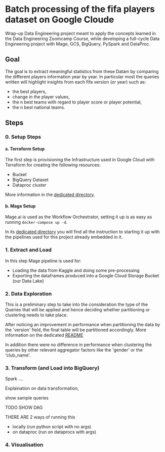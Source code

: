 # Batch processing of the fifa players dataset on Google Cloude
Wrap-up Data Engineering project meant to apply the concepts learned in the Data Engineering Zoomcamp Course, while developing a full-cycle Data Engineering project with Mage, GCS, BigQuery, PySpark and DataProc.

## Goal

The goal is to extract meaningful statistics from these Datam by comparing the different players information year by year. 
In particular most the queries written will highlight insights from each fifa version (or year) such as:
* the best players,
* change in the player values,
* the n best teams with regard to player score or player potential,
* the n best national teams.


## Steps

### 0. Setup Steps

#### a. Terraform Setup

The first step is provisioning the Infrastructure used in Google Cloud with Terraform for creating the following resources:
* Bucket
* BigQuery Dataset
* Dataproc cluster

More information in the [dedicated directory](https://github.com/lorenzomighie/batch-processing-fifa-dataset-on-gcp/tree/main/terraform).

#### b. Mage Setup

Mage.ai is used as the Workflow Orchestrator, setting it up is as easy as running `docker-compose up -d`.

In its [dedicated directory](https://github.com/lorenzomighie/batch-processing-fifa-dataset-on-gcp/tree/main/mage) you will find all the instruction to starting it up with the pipelines used for this project already embedded in it.
   
### 1. Extract and Load

In this step Mage pipeline is used for:
* Loading the data from Kaggle and doing some pre-processing
* Exporting the dataframes produced into a Google Cloud Storage Bucket (our Data Lake)

### 2. Data Exploration

This is a preliminary step to take into the consideration the type of the Queries that will be applied and hence deciding whether partitioning or clustering needs to take place. 

After noticing an improvement in performance when partitioning the data by the 'version' field, the final table will be partitioned accordingly.
More information on the dedicated [README]()




In addition there were no difference in performance when clustering the queries by other relevant aggregator factors like the 'gender' or the 'club_name'.

### 3. Transform (and Load into BigQuery)
Spark .... 

Explaination on data transformation, 

show sample queries

TODO SHOW DAG

THERE ARE 2 ways of running this 
- locally (run python script with no args)
- on dataproc (run on dataprocs with args)

### 4. Visualisation


